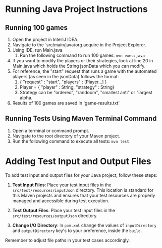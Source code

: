 # Running Java Project Instructions

## Running 100 games

1. Open the project in IntelliJ IDEA.
2. Navigate to the `src/main/java/org.acquire in the Project Explorer.
3. Using IDE, run Main.java
   1. Run the following command to run 100 games: `mvn exec:java`
4. If you want to modify the players or their strategies, look at line 20 in Main.java which holds the String jsonData which you can modify.
5. For reference, the "start" request that runs a game with the automated players (as seen in the jsonData) follows the format:
   1. { "request" : "start", "players" : [Player...] }
   2. Player = { "player" : String, "strategy" : String}
   3. Strategy can be "ordered", "randoom", "smallest anti" or "largest alpha.
6. Results of 100 games are saved in 'game-results.txt'

## Running Tests Using Maven Terminal Command

1. Open a terminal or command prompt.
2. Navigate to the root directory of your Maven project.
3. Run the following command to execute all tests: `mvn test`

# Adding Test Input and Output Files

To add test input and output files for your Java project, follow these steps:

1. **Test Input Files**: Place your test input files in the `src/test/resources/inputJson` directory. This location is standard for this Maven projects and ensures that your test resources are properly managed and accessible during test execution.

2. **Test Output Files**: Place your test input files in the `src/test/resources/outputJson` directory.
3. **Change I/O Directory**: In `pom.xml` change the values of `inputDirectory` and `outputDirectory` key's to your preference, inside the `build`.

Remember to adjust file paths in your test cases accordingly.
   